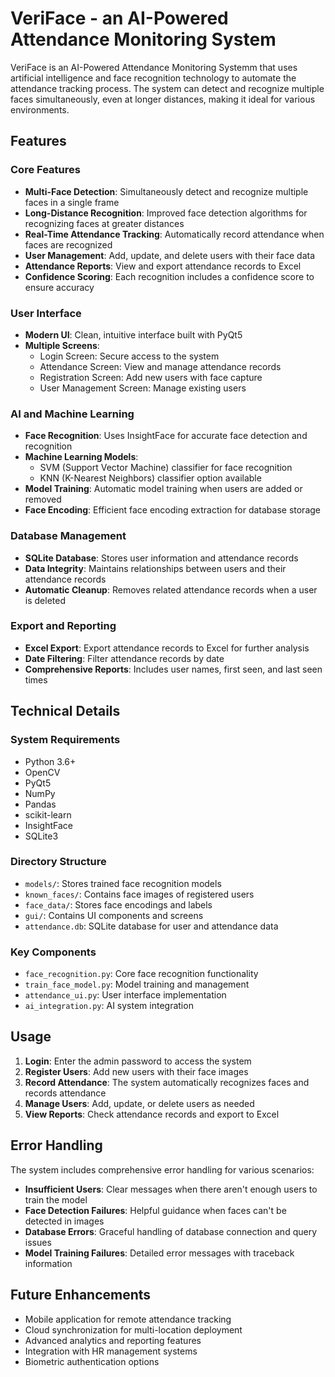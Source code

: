 # VeriFace - an AI-Powered Attendance Monitoring System

VeriFace is an AI-Powered Attendance Monitoring Systemm that uses artificial intelligence and face recognition technology to automate the attendance tracking process. The system can detect and recognize multiple faces simultaneously, even at longer distances, making it ideal for various environments.

## Features

### Core Features

- **Multi-Face Detection**: Simultaneously detect and recognize multiple faces in a single frame
- **Long-Distance Recognition**: Improved face detection algorithms for recognizing faces at greater distances
- **Real-Time Attendance Tracking**: Automatically record attendance when faces are recognized
- **User Management**: Add, update, and delete users with their face data
- **Attendance Reports**: View and export attendance records to Excel
- **Confidence Scoring**: Each recognition includes a confidence score to ensure accuracy

### User Interface

- **Modern UI**: Clean, intuitive interface built with PyQt5
- **Multiple Screens**:
  - Login Screen: Secure access to the system
  - Attendance Screen: View and manage attendance records
  - Registration Screen: Add new users with face capture
  - User Management Screen: Manage existing users

### AI and Machine Learning

- **Face Recognition**: Uses InsightFace for accurate face detection and recognition
- **Machine Learning Models**:
  - SVM (Support Vector Machine) classifier for face recognition
  - KNN (K-Nearest Neighbors) classifier option available
- **Model Training**: Automatic model training when users are added or removed
- **Face Encoding**: Efficient face encoding extraction for database storage

### Database Management

- **SQLite Database**: Stores user information and attendance records
- **Data Integrity**: Maintains relationships between users and their attendance records
- **Automatic Cleanup**: Removes related attendance records when a user is deleted

### Export and Reporting

- **Excel Export**: Export attendance records to Excel for further analysis
- **Date Filtering**: Filter attendance records by date
- **Comprehensive Reports**: Includes user names, first seen, and last seen times

## Technical Details

### System Requirements

- Python 3.6+
- OpenCV
- PyQt5
- NumPy
- Pandas
- scikit-learn
- InsightFace
- SQLite3

### Directory Structure

- `models/`: Stores trained face recognition models
- `known_faces/`: Contains face images of registered users
- `face_data/`: Stores face encodings and labels
- `gui/`: Contains UI components and screens
- `attendance.db`: SQLite database for user and attendance data

### Key Components

- `face_recognition.py`: Core face recognition functionality
- `train_face_model.py`: Model training and management
- `attendance_ui.py`: User interface implementation
- `ai_integration.py`: AI system integration

## Usage

1. **Login**: Enter the admin password to access the system
2. **Register Users**: Add new users with their face images
3. **Record Attendance**: The system automatically recognizes faces and records attendance
4. **Manage Users**: Add, update, or delete users as needed
5. **View Reports**: Check attendance records and export to Excel

## Error Handling

The system includes comprehensive error handling for various scenarios:

- **Insufficient Users**: Clear messages when there aren't enough users to train the model
- **Face Detection Failures**: Helpful guidance when faces can't be detected in images
- **Database Errors**: Graceful handling of database connection and query issues
- **Model Training Failures**: Detailed error messages with traceback information

## Future Enhancements

- Mobile application for remote attendance tracking
- Cloud synchronization for multi-location deployment
- Advanced analytics and reporting features
- Integration with HR management systems
- Biometric authentication options
